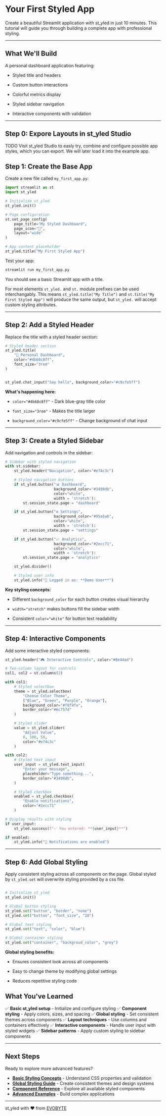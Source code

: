 # Your First Styled App

Create a beautiful Streamlit application with st_yled in just 10 minutes. This tutorial will guide you through building a complete app with professional styling.

---

## What We'll Build

A personal dashboard application featuring:

- Styled title and headers

- Custom button interactions

- Colorful metrics display

- Styled sidebar navigation

- Interactive components with validation

---

## Step 0: Expore Layouts in st_yled Studio

TODO
Visit st_yled Studio to easly try, combine and configure possible app styles, which you can export. We will later load it into the example app.

## Step 1: Create the Base App

Create a new file called `my_first_app.py`:

```python
import streamlit as st
import st_yled

# Initialize st_yled
st_yled.init()

# Page configuration
st.set_page_config(
    page_title="My Styled Dashboard",
    page_icon="🎨",
    layout="wide"
)

# App content placeholder
st_yled.title("My First Styled App")
```

Test your app:
```bash
streamlit run my_first_app.py
```

You should see a basic Streamlit app with a title.

For most elements `st_yled.` and `st.` module prefixes can be used interchangably. This means `st_yled.title("My Title")` and `st.title("My First Styled App")` will produce the same output, but `st_yled.` will accept custom styling attributes.

---

## Step 2: Add a Styled Header

Replace the title with a styled header section:

```python
# Styled header section
st_yled.title(
    "🎨 Personal Dashboard",
    color="#4b68c8ff",
    font_size="3rem"
)


st_yled.chat_input("Say hello", background_color="#c9cfe5ff")

```

**What's happening here:**

- `color="#4b68c8ff"` - Dark blue-gray title color

- `font_size="3rem"` - Makes the title larger

- `background_color="#c9cfe5ff"` - Change background of chat input

---

## Step 3: Create a Styled Sidebar

Add navigation and controls in the sidebar:

```python
# Sidebar with styled navigation
with st.sidebar:
    st_yled.header("Navigation", color="#e74c3c")

    # Styled navigation buttons
    if st_yled.button("📊 Dashboard",
                      background_color="#3498db",
                      color="white",
                      width = 'stretch'):
        st.session_state.page = "dashboard"

    if st_yled.button("⚙️ Settings",
                      background_color="#95a5a6",
                      color="white",
                      width = 'stretch'):
        st.session_state.page = "settings"

    if st_yled.button("📈 Analytics",
                      background_color="#2ecc71",
                      color="white",
                      width = 'stretch'):
        st.session_state.page = "analytics"

    st_yled.divider()

    # Styled user info
    st_yled.info("👤 Logged in as: **Demo User**")
```

**Key styling concepts:**

- Different `background_color` for each button creates visual hierarchy

- `width="stretch"` makes buttons fill the sidebar width

- Consistent `color="white"` for button text readability

---

## Step 4: Interactive Components

Add some interactive styled components:

```python
st_yled.header("🎮 Interactive Controls", color="#8e44ad")

# Two-column layout for controls
col1, col2 = st.columns(2)

with col1:
    # Styled selectbox
    theme = st_yled.selectbox(
        "Choose Color Theme",
        ["Blue", "Green", "Purple", "Orange"],
        background_color="#f8f9fa",
        border_color="#6c757d"
    )

    # Styled slider
    value = st_yled.slider(
        "Adjust Value",
        0, 100, 50,
        color="#e74c3c"
    )

with col2:
    # Styled text input
    user_input = st_yled.text_input(
        "Enter your message",
        placeholder="Type something...",
        border_color="#3498db",
    )

    # Styled checkbox
    enabled = st_yled.checkbox(
        "Enable notifications",
        color="#2ecc71"
    )

# Display results with styling
if user_input:
    st_yled.success(f"✅ You entered: **{user_input}**")

if enabled:
    st_yled.info("🔔 Notifications are enabled")
```

---

## Step 6: Add Global Styling

Apply consistent styling across all components on the page.
Global styled by `st_yled.set` will overwrite styling provided by a css file.

```python

# Initialize st_yled
st_yled.init()

# Global button styling
st_yled.set("button", "border", "none")
st_yled.set("button", "font_size", "20")

# Global text styling
st_yled.set("text", "color", "blue")

# Global container styling
st_yled.set("container", "backgroud_color", "grey")
```

**Global styling benefits:**

- Ensures consistent look across all components

- Easy to change theme by modifying global settings

- Reduces repetitive styling code


## What You've Learned

✅ **Basic st_yled setup** - Initialize and configure styling
✅ **Component styling** - Apply colors, sizes, and spacing
✅ **Global styling** - Set consistent themes across components
✅ **Layout techniques** - Use columns and containers effectively
✅ **Interactive components** - Handle user input with styled widgets
✅ **Sidebar patterns** - Apply custom styling to sidebar components

---

## Next Steps

Ready to explore more advanced features?

- **[Basic Styling Concepts](basic-styling.md)** - Understand CSS properties and validation
- **[Global Styling Guide](global-styling.md)** - Create consistent themes and design systems
- **[Component Reference](../elements/index.md)** - Explore all available styled components
- **[Advanced Examples](../examples/advanced-examples/dashboard-demo.md)** - Build complex applications

---

st_yled with ❤️ from [EVOBYTE](https://www.evo-byte.com)
